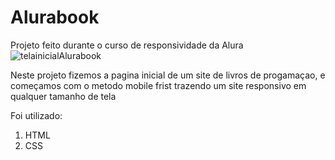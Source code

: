 # Alurabook
Projeto feito durante o curso de responsividade da Alura
![telainicialAlurabook](https://github.com/laychan25/Alurabook/assets/123597109/1f6c11f2-f270-4bdc-923c-c9ff95529f69) 

Neste projeto fizemos a pagina inicial de um site de livros de progamaçao, e começamos com o metodo mobile frist trazendo um site responsivo em qualquer tamanho de tela 

Foi utilizado:
1. HTML
2. CSS

